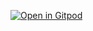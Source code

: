 [![Open in Gitpod](https://gitpod.io/button/open-in-gitpod.svg)](https://gitpod.io/#https://github.com/tele-studio/app)
